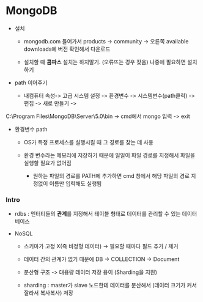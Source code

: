# MongoDB

- 설치

  - mongodb.com 들어가서 products -> community -> 오른쪽 available downloads에 버전 확인해서 다운로드

  - 설치할 때 **콤파스** 설치는 하지말기. (오류뜨는 경우 잦음) 나중에 필요하면 설치하기

- path 이어주기

  - 내컴퓨터 속성-> 고급 시스템 설정 -> 환경변수 -> 시스템변수(path클릭) -> 편집 -> 새로 만들기 -> 

C:\Program Files\MongoDB\Server\5.0\bin -> cmd에서 mongo 입력 -> exit

- 환경변수 path	

  - OS가 특정 프로세스를 실행시킬 때 그 경로를 찾는 데 사용

  - 환경 변수라는 메모리에 저장하기 때문에 일일이 파일 경로를 지정해서 파일을 실행할 필요가 없어짐

    - 원하는 파일의 경로를 PATH에 추가하면 cmd 창에서 해당 파일의 경로 지정없이 이름만 입력해도 실행됨

    

### Intro

- rdbs : 엔터티들의 **관계**를 지정해서 테이블 형태로 데이터를 관리할 수 있는 데이터베이스

- NoSQL

  - 스키마가 고정 X(즉 비정형 데이터) -> 필요할 때마다 필드 추가 / 제거

  -  데이터 간의 관계가 없기 때문에 DB -> COLLECTION -> Document

  -  분산형 구조 -> 대용량 데이터 저장 용이 (Sharding을 지원)
    - sharding : master가 slave 노드한테 데이터를 분산해서 (데이터 크기가 커서 잘라서 복사복사) 저장


